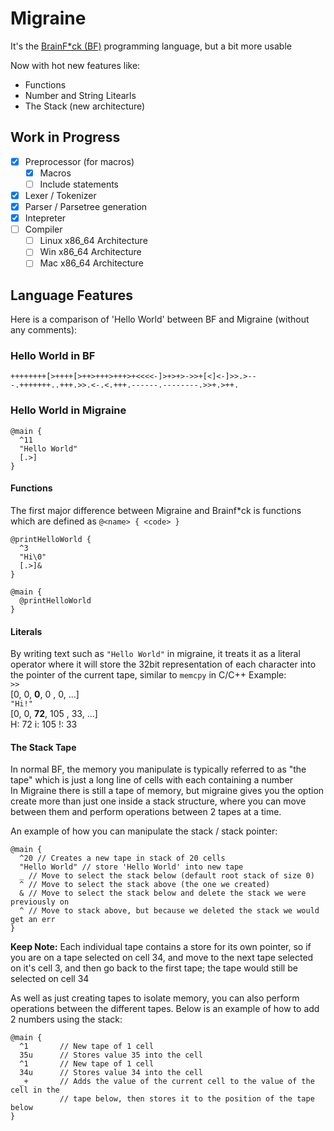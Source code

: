 # Migraine

It's the [BrainF\*ck (BF)](https://en.wikipedia.org/wiki/Brainfuck) programming
language, but a bit more usable

Now with hot new features like:

- Functions
- Number and String Litearls
- The Stack (new architecture)

## Work in Progress

- [x] Preprocessor (for macros)
  - [x] Macros
  - [ ] Include statements
- [x] Lexer / Tokenizer
- [x] Parser / Parsetree generation
- [x] Intepreter
- [ ] Compiler
  - [ ] Linux x86_64 Architecture
  - [ ] Win x86_64 Architecture
  - [ ] Mac x86_64 Architecture

## Language Features

Here is a comparison of 'Hello World' between BF and Migraine (without any comments):

### Hello World in BF

```brainfuck
++++++++[>++++[>++>+++>+++>+<<<<-]>+>+>->>+[<]<-]>>.>---.+++++++..+++.>>.<-.<.+++.------.--------.>>+.>++.
```

### Hello World in Migraine

```migraine
@main {
  ^11
  "Hello World"
  [.>]
}
```

#### Functions

The first major difference between Migraine and Brainf\*ck is functions
which are defined as `@<name> { <code> }`

```migraine
@printHelloWorld {
  ^3
  "Hi\0"
  [.>]&
}

@main {
  @printHelloWorld
}
```

#### Literals

By writing text such as `"Hello World"` in migraine, it treats it as a literal operator
where it will store the 32bit representation of each character into the pointer
of the current tape, similar to `memcpy` in C/C++
Example:\
`>>`\
[0, 0, __0__, 0 , 0, ...]\
`"Hi!"`\
[0, 0, __72__, 105 , 33, ...]\
H: 72
i: 105
!: 33

#### The Stack Tape

In normal BF, the memory you manipulate is typically referred to as "the tape"
which is just a long line of cells with each containing a number\
In Migraine there is still a tape of memory, but migraine gives you the option
create more than just one inside a stack structure, where you can move between
them and perform operations between 2
tapes at a time.

An example of how you can manipulate the stack / stack pointer:

```migraine
@main {
  ^20 // Creates a new tape in stack of 20 cells
  "Hello World" // store 'Hello World' into new tape
  _ // Move to select the stack below (default root stack of size 0)
  ^ // Move to select the stack above (the one we created)
  & // Move to select the stack below and delete the stack we were previously on
  ^ // Move to stack above, but because we deleted the stack we would get an err
}
```

__Keep Note:__ Each individual tape contains a store for its own pointer, so if you
are on a tape selected on cell 34, and move to the next tape selected on it's
cell 3, and then go back to the first tape; the tape would still be selected on
cell 34

As well as just creating tapes to isolate memory, you can also perform operations
between the different tapes. Below is an example of how to add 2 numbers using
the stack:

```migraine
@main {
  ^1       // New tape of 1 cell
  35u      // Stores value 35 into the cell
  ^1       // New tape of 1 cell
  34u      // Stores value 34 into the cell
  _+       // Adds the value of the current cell to the value of the cell in the
           // tape below, then stores it to the position of the tape below
}
```
